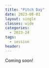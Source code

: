 ```yaml
---
title: "Pitch Day"
date: 2023-08-01
layout: single
classes: wide
categories:
  - 2023-24
tags:
  - session
header:
---
```


Coming soon!